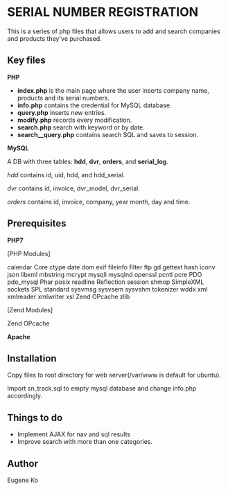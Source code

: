 # SERIAL NUMBER REGISTRATION

 This is a series of php files that allows users to add and search companies and products they've purchased.

## Key files

**PHP**

* **index.php** is the main page where the user inserts company name, products and its serial numbers.
* **info.php** contains the credential for MySQL database.
* **query.php** inserts new entries.
* **modify.php** records every modification.
* **search.php** search with keyword or by date.
* **search__query.php** contains search SQL and saves to session.


**MySQL**

A DB with three tables: **hdd**, **dvr**, **orders**, and **serial\_log**.

*hdd* contains id, uid, hdd, and hdd\_serial.

*dvr* contains id, invoice, dvr\_model, dvr\_serial.

*orders* contains id, invoice, company, year month, day and time.


## Prerequisites

**PHP7**

[PHP Modules] 

calendar
Core
ctype
date
dom
exif
fileinfo
filter
ftp
gd
gettext
hash
iconv
json
libxml
mbstring
mcrypt
mysqli
mysqlnd
openssl
pcntl
pcre
PDO
pdo_mysql
Phar
posix
readline
Reflection
session
shmop
SimpleXML
sockets
SPL
standard
sysvmsg
sysvsem
sysvshm
tokenizer
wddx
xml
xmlreader
xmlwriter
xsl
Zend OPcache
zlib

[Zend Modules]

Zend OPcache

**Apache**


## Installation

Copy files to root directory for web server(/var/www is default for ubuntu).

Import sn\_track.sql to empty mysql database and change info.php accordingly.

## Things to do
* Implement AJAX for nav and sql results
* Improve search with more than one categories.

## Author

Eugene Ko

